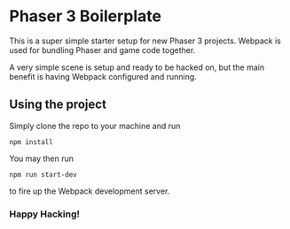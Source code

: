 # Phaser 3 Boilerplate

This is a super simple starter setup for new Phaser 3 projects. Webpack is used for bundling Phaser and game code together.

A very simple scene is setup and ready to be hacked on, but the main benefit is having Webpack configured and running.

## Using the project

Simply clone the repo to your machine and run

`npm install`

You may then run

`npm run start-dev`

to fire up the Webpack development server.

### Happy Hacking!
